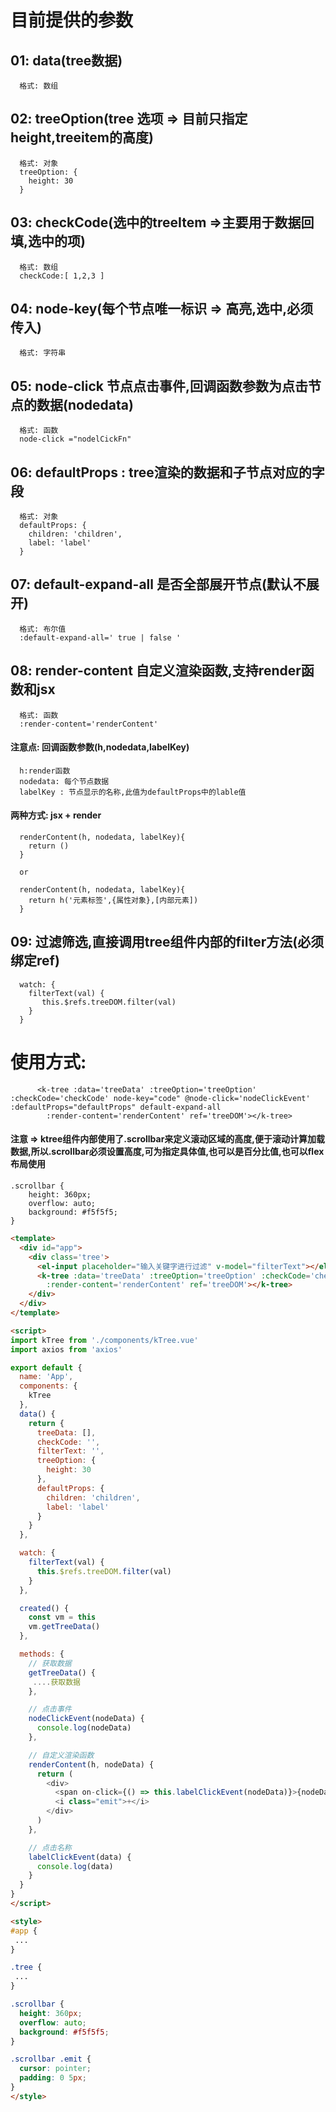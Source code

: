 # 目前提供的参数

## 01: data(tree数据)
```
  格式: 数组
```

## 02: treeOption(tree 选项 => 目前只指定height,treeitem的高度)
```
  格式: 对象
  treeOption: {
    height: 30
  }
```

## 03: checkCode(选中的treeItem =>主要用于数据回填,选中的项)
```
  格式: 数组
  checkCode:[ 1,2,3 ]
```

## 04:  node-key(每个节点唯一标识 => 高亮,选中,必须传入)
```
  格式: 字符串
```

## 05:   node-click 节点点击事件,回调函数参数为点击节点的数据(nodedata)
```
  格式: 函数
  node-click ="nodelCickFn"
```

## 06:    defaultProps : tree渲染的数据和子节点对应的字段
```
  格式: 对象
  defaultProps: {
    children: 'children',
    label: 'label'
  }
```

## 07:    default-expand-all 是否全部展开节点(默认不展开)
```
  格式: 布尔值
  :default-expand-all=' true | false '
```

## 08:  render-content 自定义渲染函数,支持render函数和jsx
```
  格式: 函数
  :render-content='renderContent'
```
####  注意点: 回调函数参数(h,nodedata,labelKey)
```
  h:render函数
  nodedata: 每个节点数据
  labelKey : 节点显示的名称,此值为defaultProps中的lable值
```

####  两种方式: jsx + render

```
  renderContent(h, nodedata, labelKey){
    return ()
  }

  or

  renderContent(h, nodedata, labelKey){
    return h('元素标签',{属性对象},[内部元素])
  }
```

## 09: 过滤筛选,直接调用tree组件内部的filter方法(必须绑定ref)
```
  watch: {
    filterText(val) {
       this.$refs.treeDOM.filter(val)
    }
  }
```

# 使用方式:
```
      <k-tree :data='treeData' :treeOption='treeOption' :checkCode='checkCode' node-key="code" @node-click='nodeClickEvent' :defaultProps="defaultProps" default-expand-all
        :render-content='renderContent' ref='treeDOM'></k-tree>

```

#### 注意 => ktree组件内部使用了.scrollbar来定义滚动区域的高度,便于滚动计算加载数据,所以.scrollbar必须设置高度,可为指定具体值,也可以是百分比值,也可以flex布局使用
```
.scrollbar {
    height: 360px;
    overflow: auto;
    background: #f5f5f5;
}
```

```html
<template>
  <div id="app">
    <div class='tree'>
      <el-input placeholder="输入关键字进行过滤" v-model="filterText"></el-input>
      <k-tree :data='treeData' :treeOption='treeOption' :checkCode='checkCode' node-key="code" @node-click='nodeClickEvent' :defaultProps="defaultProps" default-expand-all
        :render-content='renderContent' ref='treeDOM'></k-tree>
    </div>
  </div>
</template>

<script>
import kTree from './components/kTree.vue'
import axios from 'axios'

export default {
  name: 'App',
  components: {
    kTree
  },
  data() {
    return {
      treeData: [],
      checkCode: '',
      filterText: '',
      treeOption: {
        height: 30
      },
      defaultProps: {
        children: 'children',
        label: 'label'
      }
    }
  },

  watch: {
    filterText(val) {
      this.$refs.treeDOM.filter(val)
    }
  },

  created() {
    const vm = this
    vm.getTreeData()
  },

  methods: {
    // 获取数据
    getTreeData() {
     ....获取数据
    },

    // 点击事件
    nodeClickEvent(nodeData) {
      console.log(nodeData)
    },

    // 自定义渲染函数
    renderContent(h, nodeData) {
      return (
        <div>
          <span on-click={() => this.labelClickEvent(nodeData)}>{nodeData.label}</span>
          <i class="emit">+</i>
        </div>
      )
    },

    // 点击名称
    labelClickEvent(data) {
      console.log(data)
    }
  }
}
</script>

<style>
#app {
 ...
}

.tree {
 ...
}

.scrollbar {
  height: 360px;
  overflow: auto;
  background: #f5f5f5;
}

.scrollbar .emit {
  cursor: pointer;
  padding: 0 5px;
}
</style>

```

